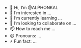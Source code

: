 - 👋 Hi, I’m @ALPHONKAL
- 👀 I’m interested in ...
- 🌱 I’m currently learning ...
- 💞️ I’m looking to collaborate on ...
- 📫 How to reach me ...
- 😄 Pronouns: ...
- ⚡ Fun fact: ...

<!---
ALPHONKAL/ALPHONKAL is a ✨ special ✨ repository because its `README.md` (this file) appears on your GitHub profile.
You can click the Preview link to take a look at your changes.
--->
